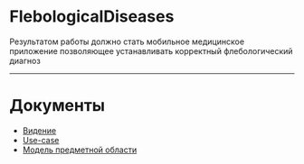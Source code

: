 # FlebologicalDiseases

Результатом работы должно стать мобильное медицинское приложение позволяющее устанавливать корректный флебологический диагноз 

---

# Документы
* [Видение](documents/Vision.md)
* [Use-case](documents/Use_case.png)
* [Модель предметной области](documents/Model.png)
